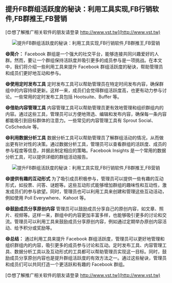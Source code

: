 ## **提升FB群组活跃度的秘诀：利用工具实现,FB行销软件,FB群推王,FB营销**

[😍想了解推广相关软件的朋友请登录 http://www.vst.tw](http://www.vst.tw)

 <center><img src="https://vst.tw/MP4/tuiguang/png/1.png" alt="提升FB群组活跃度的秘诀：利用工具实现,FB行销软件,FB群推王,FB营销"></center>

**😄简介：**
Facebook 群组是一个强大的社交平台，能够连接共同兴趣爱好的人群。然而，要让一个群组保持活跃度并吸引更多的成员参与是一项挑战。在本文中，我们将介绍一些利用工具来提升 Facebook 群组活跃度的秘诀，帮助管理员和成员们更好地互动和参与。

**😄使用定时发布工具**
定时发布工具可以帮助管理员在特定时间发布内容，确保群组中的内容持续更新。这样一来，成员们会觉得群组活跃度高，也更有动力参与讨论。一些常用的定时发布工具包括 Hootsuite、Buffer 等。

**😄借助内容管理工具**
内容管理工具可以帮助管理员更有效地管理和组织群组内的内容。通过这些工具，管理员可以方便地筛选、编辑和发布内容，确保每一条内容都能吸引到目标群体的注意力。一些常见的内容管理工具有 Sprout Social、CoSchedule 等。

**😄利用数据分析工具**
数据分析工具可以帮助管理员了解群组活动的情况，从而做出更有针对性的决策。通过数据分析工具，管理员可以查看群组的活跃度、成员的参与程度等信息，并据此制定相应的策略。Facebook Insights 是一个常用的数据分析工具，可以提供详细的群组活动报告。

 <center><img src="https://vst.tw/MP4/tuiguang/png/7.png" alt="提升FB群组活跃度的秘诀：利用工具实现,FB行销软件,FB群推王,FB营销"></center>

**😄提供有趣的互动形式**
为了吸引成员积极参与，管理员可以提供一些有趣的互动形式，如投票、问答、谜题等。这些互动形式能够增加群组的趣味性和互动性，激发成员们的参与欲望。同时，管理员也可以利用工具来创建和管理这些互动活动，例如使用 Poll Everywhere、Kahoot 等。

**😄鼓励成员分享原创内容**
管理员可以鼓励成员分享自己的原创内容，如文章、照片、视频等。这样一来，群组中的内容更加丰富多样，也能够吸引更多的讨论和交流。管理员可以利用工具来鼓励成员分享原创内容，例如通过定期举办原创内容活动、给予积分或奖励等。

**😄总结：**
通过利用工具来提升 Facebook 群组活跃度，管理员可以更好地管理和组织群组内的内容，吸引更多的成员参与讨论和互动。定时发布工具、内容管理工具、数据分析工具以及互动形式的工具都可以帮助管理员实现这一目标。同时，鼓励成员分享原创内容也是提升群组活跃度的有效方法之一。通过这些秘诀，管理员和成员们可以共同打造一个更活跃和有趣的 Facebook 群组。

[😍想了解推广相关软件的朋友请登录 http://www.vst.tw](http://www.vst.tw)



